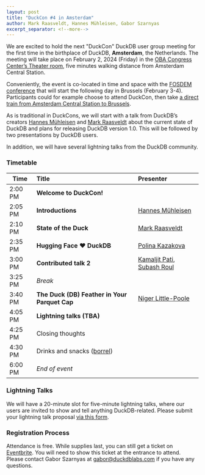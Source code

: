 ```yaml
---
layout: post
title: "DuckCon #4 in Amsterdam"
author: Mark Raasveldt, Hannes Mühleisen, Gabor Szarnyas
excerpt_separator: <!--more-->
---
```



We are excited to hold the next "DuckCon" DuckDB user group meeting for the first time in the birthplace of DuckDB, **Amsterdam**, the Netherlands. The meeting will take place on February 2, 2024 (Friday) in the [OBA Congress Center’s Theater room](https://www.obacongres.nl/congres-&-beurs), five minutes walking distance from Amsterdam Central Station.

Conveniently, the event is co-located in time and space with the [FOSDEM conference](https://fosdem.org/2024/) that will start the following day in Brussels (February 3-4). Participants could for example choose to attend DuckCon, then take [a direct train from Amsterdam Central Station to Brussels](https://www.thetrainline.com/book/results?origin=urn%3Atrainline%3Ageneric%3Aloc%3A5894&destination=urn%3Atrainline%3Ageneric%3Aloc%3A5974&outwardDate=2024-02-02T18%3A15%3A00&outwardDateType=departAfter&journeySearchType=single&passengers%5B%5D=1996-10-04%7Cd34963f0-4e57-422e-a8be-848783b83a2d&directSearch=false&selectedOutward=C1SRpGy5UVI%3D%3ACwVMIYhanGk%3D%3AStandard).

As is traditional in DuckCons, we will start with a talk from DuckDB’s creators [Hannes Mühleisen](https://hannes.muehleisen.org/) and [Mark Raasveldt](https://mytherin.github.io/) about the current state of DuckDB and plans for releasing DuckDB version 1.0. This will be followed by two presentations by DuckDB users.

In addition, we will have several lightning talks from the DuckDB community.

### Timetable

| Time    | Title                                                              | Presenter                                                                                                                    |
| ------- | :----------------------------------------------------------------- | :--------------------------------------------------------------------------------------------------------------------------- |
| 2:00 PM | **Welcome to DuckCon!**                                            |                                                                                                                              |
| 2:05 PM | **Introductions**                                                  | [Hannes Mühleisen](https://hannes.muehleisen.org/)                                                                           |
| 2:10 PM | **State of the Duck**                                              | [Mark Raasveldt](https://mytherin.github.io/)                                                                                |
| 2:35 PM | **Hugging Face ❤️ DuckDB**                                          | [Polina Kazakova](https://huggingface.co/polinaeterna)                                                                       |
| 3:00 PM | **Contributed talk 2**                                             | [Kamaljit Pati](https://www.linkedin.com/in/kamaljit-pati-83909a38/), [Subash Roul](https://www.linkedin.com/in/subashroul/) |
| 3:25 PM | _Break_                                                            |                                                                                                                              |
| 3:40 PM | **The Duck (DB) Feather in Your Parquet Cap**                      | [Niger Little-Poole](https://www.linkedin.com/in/nlittlepoole/)                                                              |
| 4:05 PM | **Lightning talks (TBA)**                                          |                                                                                                                              |
| 4:25 PM | Closing thoughts                                                   |                                                                                                                              |
| 4:30 PM | Drinks and snacks ([borrel](https://nl.wikipedia.org/wiki/borrel)) |                                                                                                                              |
| 6:00 PM | _End of event_

### Lightning Talks

We will have a 20-minute slot for five-minute lightning talks, where our users are invited to show and tell anything DuckDB-related. Please submit your lightning talk proposal [via this form](https://docs.google.com/forms/d/e/1FAIpQLSdvjwFtYXrOq6vTRTs_JqEK4Pf9BBQR3ad-NGDwG84E15fFlQ/viewform).

### Registration Process

Attendance is free. While supplies last, you can still get a ticket on [Eventbrite](https://www.eventbrite.com/e/duckcon-4-amsterdam-tickets-733383609117). You will need to show this ticket at the entrance to attend. Please contact Gabor Szarnyas at [gabor@duckdblabs.com](mailto:gabor@duckdblabs.com) if you have any questions.

